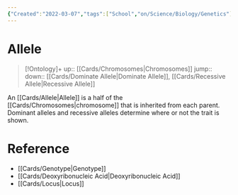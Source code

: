 ```yaml
---
{"Created":"2022-03-07","tags":["School","on/Science/Biology/Genetics"],"date created":"2022-03-07 Mon","edited":"2023-04-06 Thu","dg-publish":true,"permalink":"/cards/allele/","dgPassFrontmatter":true}
---
```


# Allele

> [!Ontology]+
> up:: [[Cards/Chromosomes\|Chromosomes]]
> jump::
> down:: [[Cards/Dominate Allele\|Dominate Allele]], [[Cards/Recessive Allele\|Recessive Allele]]

An [[Cards/Allele\|Allele]] is a half of the [[Cards/Chromosomes\|chromosome]] that is inherited from each parent. Dominant alleles and recessive alleles determine where or not the trait is shown.

# Reference

- [[Cards/Genotype\|Genotype]]
- [[Cards/Deoxyribonucleic Acid\|Deoxyribonucleic Acid]]
- [[Cards/Locus\|Locus]]